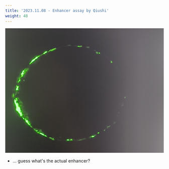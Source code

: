 ```yaml
---
title: '2023.11.08 - Enhancer assay by Qiushi'
weight: 48
---
```


![](/labpics/2023/20231108.jpg)

- ... guess what's the actual enhancer?